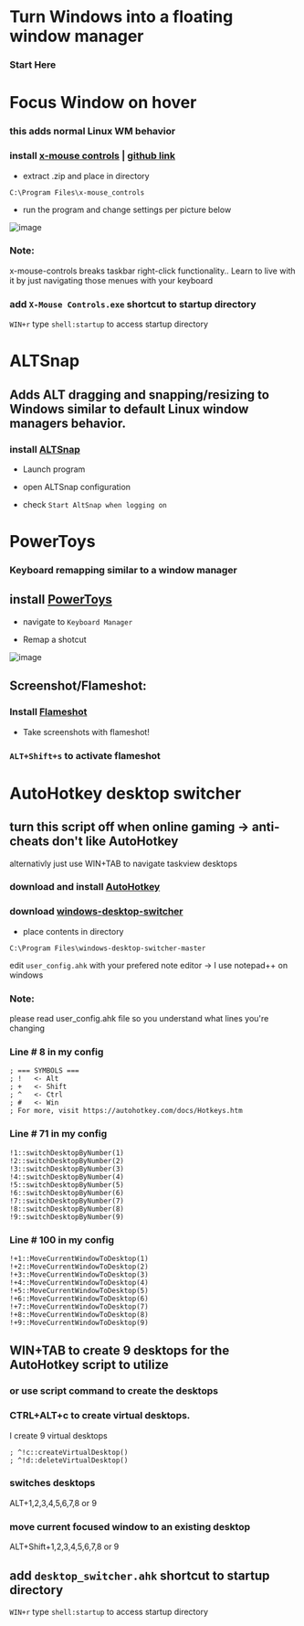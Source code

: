 # Turn Windows into a floating window manager

### Start Here
# Focus Window on hover

### this adds normal Linux WM behavior

### install [x-mouse controls](https://joelpurra.com/projects/X-Mouse_Controls/) | [github link](https://github.com/joelpurra/xmouse-controls)

* extract .zip and place in directory

`C:\Program Files\x-mouse_controls`

* run the program and change settings per picture below

![image](https://i.imgur.com/YCO3aO0.png)

### Note:
x-mouse-controls breaks taskbar right-click functionality.. Learn to live with it by just navigating those menues with your keyboard

### add `X-Mouse Controls.exe` shortcut to startup directory

`WIN+r` type `shell:startup` to access startup directory

# ALTSnap

## Adds ALT dragging and snapping/resizing to Windows similar to default Linux window managers behavior.

### install [ALTSnap](https://github.com/RamonUnch/AltSnap)

* Launch program

* open ALTSnap configuration

* check `Start AltSnap when logging on`

# PowerToys

### Keyboard remapping similar to a window manager

## install [PowerToys](https://github.com/microsoft/PowerToys)

* navigate to `Keyboard Manager`

* Remap a shotcut

![image](https://i.imgur.com/CWKra0b.png)

## Screenshot/Flameshot:
### Install [Flameshot](https://github.com/flameshot-org/flameshot)
* Take screenshots with flameshot!
### `ALT+Shift+s` to activate flameshot

# AutoHotkey desktop switcher

## turn this script off when online gaming -> anti-cheats don't like AutoHotkey

alternativly just use WIN+TAB to navigate taskview desktops

### download and install [AutoHotkey](https://www.autohotkey.com/)

### download [windows-desktop-switcher](https://github.com/pmb6tz/windows-desktop-switcher)

* place contents in directory

`C:\Program Files\windows-desktop-switcher-master`

edit `user_config.ahk` with your prefered note editor -> I use notepad++ on windows

### Note:
please read user_config.ahk file so you understand what lines you're changing

### Line # 8 in my config
```
; === SYMBOLS ===
; !   <- Alt
; +   <- Shift
; ^   <- Ctrl
; #   <- Win
; For more, visit https://autohotkey.com/docs/Hotkeys.htm
```
### Line # 71 in my config
```
!1::switchDesktopByNumber(1)
!2::switchDesktopByNumber(2)
!3::switchDesktopByNumber(3)
!4::switchDesktopByNumber(4)
!5::switchDesktopByNumber(5)
!6::switchDesktopByNumber(6)
!7::switchDesktopByNumber(7)
!8::switchDesktopByNumber(8)
!9::switchDesktopByNumber(9)
```
### Line # 100 in my config
```
!+1::MoveCurrentWindowToDesktop(1)
!+2::MoveCurrentWindowToDesktop(2)
!+3::MoveCurrentWindowToDesktop(3)
!+4::MoveCurrentWindowToDesktop(4)
!+5::MoveCurrentWindowToDesktop(5)
!+6::MoveCurrentWindowToDesktop(6)
!+7::MoveCurrentWindowToDesktop(7)
!+8::MoveCurrentWindowToDesktop(8)
!+9::MoveCurrentWindowToDesktop(9)
```

## WIN+TAB to create 9 desktops for the AutoHotkey script to utilize

### or use script command to create the desktops

### CTRL+ALT+c to create virtual desktops.

I create 9 virtual desktops

```
; ^!c::createVirtualDesktop()
; ^!d::deleteVirtualDesktop()
```

### switches desktops
ALT+1,2,3,4,5,6,7,8 or 9

### move current focused window to an existing desktop
ALT+Shift+1,2,3,4,5,6,7,8 or 9

## add `desktop_switcher.ahk` shortcut to startup directory

`WIN+r` type `shell:startup` to access startup directory
